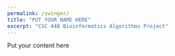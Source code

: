 ```yaml
---
permalink: /zwinger/
title: "PUT YOUR NAME HERE"
excerpt: "CSC 448 Bioinformatics Algorithms Project"
---
```


Put your content here
